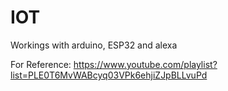 # IOT
Workings with arduino, ESP32 and alexa

For Reference:
https://www.youtube.com/playlist?list=PLE0T6MvWABcyq03VPk6ehjiZJpBLLvuPd
